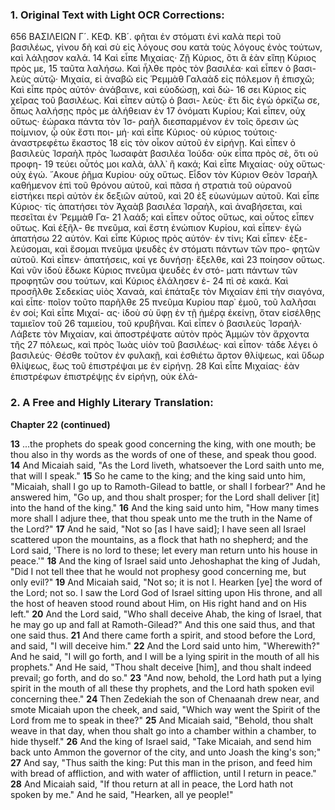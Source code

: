 ### 1. Original Text with Light OCR Corrections:

656 ΒΑΣΙΛΕΙΩΝ Γ´. ΚΕΦ. ΚΒ´.
φῆται ἐν στόματι ἑνὶ καλὰ περὶ τοῦ βασιλέως, γίνου δὴ καὶ σὺ
εἰς λόγους σου κατὰ τοὺς λόγους ἑνὸς τούτων, καὶ λάλῃσον καλά.
14 Καὶ εἶπε Μιχαίας· Ζῇ Κύριος, ὅτι ἃ ἐὰν εἴπῃ Κύριος πρὸς με,
15 ταῦτα λαλήσω. Καὶ ἦλθε πρὸς τὸν βασιλέα· καὶ εἶπεν ὁ βασι-
λεὺς αὐτῷ· Μιχαία, εἰ ἀναβῶ εἰς Ῥεμμὰθ Γαλαὰδ εἰς πόλεμον
ἢ ἐπισχῶ; Καὶ εἶπε πρὸς αὐτόν· ἀνάβαινε, καὶ εὐοδώσῃ, καὶ δώ-
16 σει Κύριος εἰς χεῖρας τοῦ βασιλέως. Καὶ εἶπεν αὐτῷ ὁ βασι-
λεὺς· ἔτι δὶς ἐγὼ ὁρκίζω σε, ὅπως λαλήσῃς πρὸς με ἀλήθειαν ἐν
17 ὀνόματι Κυρίου; Καὶ εἶπεν, οὐχ οὕτως· ἑώρακα πάντα τὸν Ἰσ-
ραὴλ διεσπαρμένον ἐν τοῖς ὄρεσιν ὡς ποίμνιον, ᾧ οὐκ ἔστι ποι-
μή· καὶ εἶπε Κύριος· οὐ κύριος τούτοις· ἀναστρεφέτω ἕκαστος
18 εἰς τὸν οἶκον αὐτοῦ ἐν εἰρήνῃ. Καὶ εἶπεν ὁ βασιλεὺς Ἰσραὴλ
πρὸς Ἰωσαφὰτ βασιλέα Ἰούδα· οὐκ εἶπα πρὸς σὲ, ὅτι οὐ προφη-
19 τεύει οὗτός μοι καλὰ, ἀλλ᾿ ἢ κακά; Καὶ εἶπε Μιχαίας·
οὐχ οὕτως· οὐχ ἐγώ. ῎Ακουε ῥῆμα Κυρίου· οὐχ οὕτως. Εἶδον τὸν
Κύριον Θεὸν Ἰσραὴλ καθήμενον ἐπὶ τοῦ θρόνου αὐτοῦ, καὶ πᾶσα
ἡ στρατιὰ τοῦ οὐρανοῦ εἰστήκει περὶ αὐτὸν ἐκ δεξιῶν αὐτοῦ, καὶ
20 ἐξ εὐωνύμων αὐτοῦ. Καὶ εἶπε Κύριος· τίς ἀπατήσει τὸν Ἀχαὰβ
βασιλέα Ἰσραὴλ, καὶ ἀναβήσεται, καὶ πεσεῖται ἐν Ῥεμμὰθ Γα-
21 λαάδ; καὶ εἶπεν οὗτος οὕτως, καὶ οὗτος εἶπεν οὕτως. Καὶ ἐξῆλ-
θε πνεῦμα, καὶ ἔστη ἐνώπιον Κυρίου, καὶ εἶπεν· ἐγὼ ἀπατήσω
22 αὐτόν. Καὶ εἶπε Κύριος πρὸς αὐτόν· ἐν τίνι; Καὶ εἶπεν· ἐξε-
λεύσομαι, καὶ ἔσομαι πνεῦμα ψευδὲς ἐν στόματι πάντων τῶν προ-
φητῶν αὐτοῦ. Καὶ εἶπεν· ἀπατήσεις, καί γε δυνήσῃ· ἔξελθε, καὶ
23 ποίησον οὕτως. Καὶ νῦν ἰδοὺ ἔδωκε Κύριος πνεῦμα ψευδὲς ἐν στό-
ματι πάντων τῶν προφητῶν σου τούτων, καὶ Κύριος ἐλάλησεν ἐ-
24 πὶ σὲ κακά. Καὶ προσῆλθε Σεδεκίας υἱὸς Χαναὰ, καὶ ἐπάταξε
τὸν Μιχαίαν ἐπὶ τὴν σιαγόνα, καὶ εἶπε· ποῖον τοῦτο παρῆλθε
25 πνεῦμα Κυρίου παρ᾿ ἐμοῦ, τοῦ λαλῆσαι ἐν σοί; Καὶ εἶπε Μιχαί-
ας· ἰδοὺ σὺ ὕφῃ ἐν τῇ ἡμέρᾳ ἐκείνῃ, ὅταν εἰσέλθῃς ταμιεῖον τοῦ
26 ταμιείου, τοῦ κρυβῆναι. Καὶ εἶπεν ὁ βασιλεὺς Ἰσραήλ· Λάβετε τὸν
Μιχαίαν, καὶ ἀποστρέψατε αὐτὸν πρὸς Ἀμμὼν τὸν ἄρχοντα τῆς
27 πόλεως, καὶ πρὸς Ἰωὰς υἱὸν τοῦ βασιλέως· καὶ εἶπον· τάδε
λέγει ὁ βασιλεύς· Θέσθε τοῦτον ἐν φυλακῇ, καὶ ἐσθιέτω ἄρτον
θλίψεως, καὶ ὕδωρ θλίψεως, ἕως τοῦ ἐπιστρέψαι με ἐν εἰρήνῃ.
28 Καὶ εἶπε Μιχαίας· ἐὰν ἐπιστρέφων ἐπιστρέψῃς ἐν εἰρήνῃ, οὐκ ἐλά-

### 2. A Free and Highly Literary Translation:

**Chapter 22**
**(continued)**

**13** ...the prophets do speak good concerning the king, with one mouth; be thou also in thy words as the words of one of these, and speak thou good.
**14** And Micaiah said, "As the Lord liveth, whatsoever the Lord saith unto me, that will I speak."
**15** So he came to the king; and the king said unto him, "Micaiah, shall I go up to Ramoth-Gilead to battle, or shall I forbear?" And he answered him, "Go up, and thou shalt prosper; for the Lord shall deliver [it] into the hand of the king."
**16** And the king said unto him, "How many times more shall I adjure thee, that thou speak unto me the truth in the Name of the Lord?"
**17** And he said, "Not so [as I have said]; I have seen all Israel scattered upon the mountains, as a flock that hath no shepherd; and the Lord said, 'There is no lord to these; let every man return unto his house in peace.'"
**18** And the king of Israel said unto Jehoshaphat the king of Judah, "Did I not tell thee that he would not prophesy good concerning me, but only evil?"
**19** And Micaiah said, "Not so; it is not I. Hearken [ye] the word of the Lord; not so. I saw the Lord God of Israel sitting upon His throne, and all the host of heaven stood round about Him, on His right hand and on His left."
**20** And the Lord said, "Who shall deceive Ahab, the king of Israel, that he may go up and fall at Ramoth-Gilead?" And this one said thus, and that one said thus.
**21** And there came forth a spirit, and stood before the Lord, and said, "I will deceive him."
**22** And the Lord said unto him, "Wherewith?" And he said, "I will go forth, and I will be a lying spirit in the mouth of all his prophets." And He said, "Thou shalt deceive [him], and thou shalt indeed prevail; go forth, and do so."
**23** "And now, behold, the Lord hath put a lying spirit in the mouth of all these thy prophets, and the Lord hath spoken evil concerning thee."
**24** Then Zedekiah the son of Chenaanah drew near, and smote Micaiah upon the cheek, and said, "Which way went the Spirit of the Lord from me to speak in thee?"
**25** And Micaiah said, "Behold, thou shalt weave in that day, when thou shalt go into a chamber within a chamber, to hide thyself."
**26** And the king of Israel said, "Take Micaiah, and send him back unto Ammon the governor of the city, and unto Joash the king's son;"
**27** And say, "Thus saith the king: Put this man in the prison, and feed him with bread of affliction, and with water of affliction, until I return in peace."
**28** And Micaiah said, "If thou return at all in peace, the Lord hath not spoken by me." And he said, "Hearken, all ye people!"
